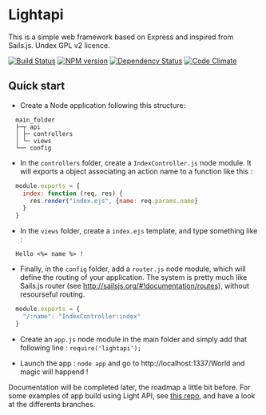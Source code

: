 Lightapi
========

This is a simple web framework based on Express and inspired from Sails.js.
Undex GPL v2 licence.

[![Build Status](https://travis-ci.org/palra/lightapi.png?branch=master)](https://travis-ci.org/palra/lightapi) [![NPM version](https://badge.fury.io/js/lightapi.png)](http://badge.fury.io/js/lightapi) [![Dependency Status](https://gemnasium.com/palra/lightapi.png)](https://gemnasium.com/palra/lightapi) [![Code Climate](https://codeclimate.com/github/palra/lightapi.png)](https://codeclimate.com/github/palra/lightapi)

Quick start
----------

* Create a Node application following this structure:

```
  main_folder
  ├─┬ api
  │ ├─ controllers
  │ └─ views
  └── config
```

* In the `controllers` folder, create a `IndexController.js` node module. It will exports a object associating an action name to a function like this :

```javascript
  module.exports = {
    index: function (req, res) {
      res.render("index.ejs", {name: req.params.name}
    }
  }
```
* In the `views` folder, create a `index.ejs` template, and type something like : 

```
  Hello <%= name %> !
```
* Finally, in the `config` folder, add a `router.js` node module, which will define the routing of your application. The system is pretty much like Sails.js router (see http://sailsjs.org/#!documentation/routes), without resourseful routing.

```javascript
  module.exports = {
    "/:name": "IndexController:index"
  }
```
* Create an `app.js` node module in the main folder and simply add that following line : `require('lightapi');`

* Launch the app : `node app` and go to http://localhost:1337/World and magic will happend !

Documentation will be completed later, the roadmap a little bit before.
For some examples of app build using Light API, see [this repo](https://github.com/palra/lightapi-sample-app), and have a look at the differents branches.
